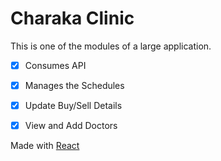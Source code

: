 Charaka Clinic
================

This is one of the modules of a large application.

 - [x] Consumes API
 - [x] Manages the Schedules
 - [x] Update Buy/Sell Details
 - [x] View and Add Doctors



Made with [React][1] 














[1]: https://reactjs.org/
